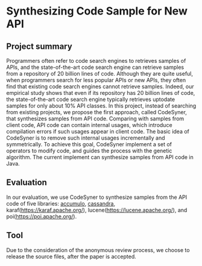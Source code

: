 # Synthesizing Code Sample for New API

## Project summary


Programmers often refer to code search engines to retrieves samples of APIs, and the state-of-the-art code search engine can retrieve samples from a repository of 20 billion lines of code. Although they are quite useful, when programmers search for less popular APIs or new APIs, they often find that existing code search engines cannot retrieve samples. Indeed, our empirical study shows that even if its repository has 20 billion lines of code, the state-of-the-art code search engine typically retrieves uptodate samples for only about 10% API classes. In this project, instead of searching from existing projects, we propose the first approach, called CodeSyner, that synthesizes samples from API code. Comparing with samples from client code, API code can contain internal usages, which introduce compilation errors if such usages appear in client code. The basic idea of CodeSyner is to remove such internal usages incrementally and symmetrically. To achieve this goal, CodeSyner implement a set of operators to modify code, and guides the process with the genetic algorithm. The current implement can synthesize samples from API code in Java.


## Evaluation

In our evaluation, we use CodeSyner to synthesize samples from the API code of five libraries: 
[accumulo](https://accumulo.apache.org), [cassandra](https://cassandra.apache.org), karaf(https://karaf.apache.org/), lucene(https://lucene.apache.org/), and poi(https://poi.apache.org/).


## Tool

Due to the consideration of the anonymous review process, we choose to release the source files, after the paper is accepted.  


